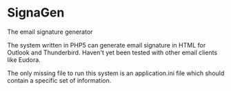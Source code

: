 SignaGen
========

The email signature generator

The system written in PHP5 can generate email signature in HTML for Outlook and Thunderbird. Haven't yet been
tested with other email clients like Eudora.

The only missing file to run this system is an application.ini file which should contain a specific set of information.
